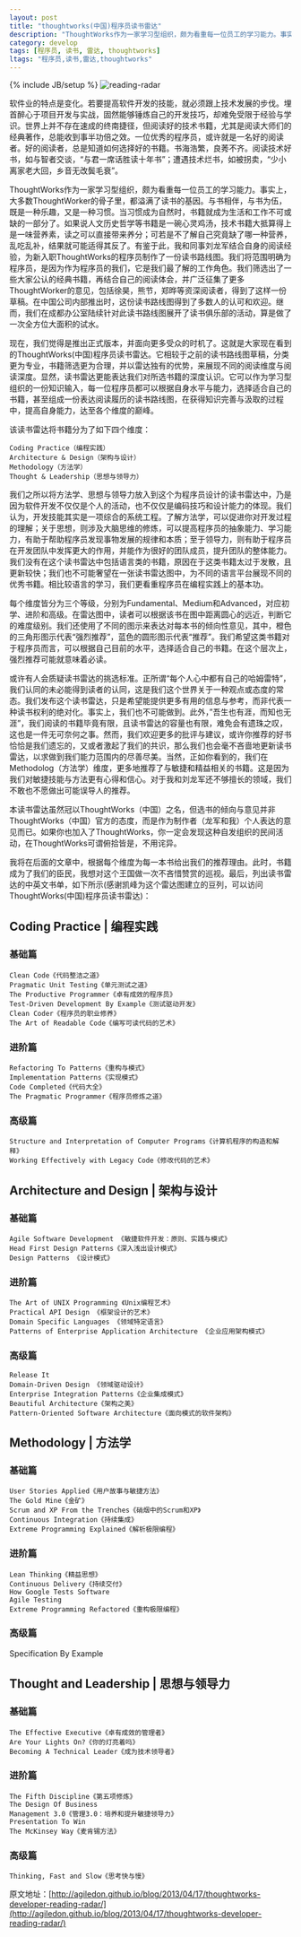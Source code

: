 ```yaml
---
layout: post
title: "thoughtworks(中国)程序员读书雷达"
description: "ThoughtWorks作为一家学习型组织，颇为看重每一位员工的学习能力。事实上，大多数ThoughtWorker的骨子里，都溢满了读书的基因。今天ThoughtWorks中国为新入职ThoughtWorks的程序员制作了一份读书路线图。ThoughtWorks出品必属精品。"
category: develop
tags: [程序员, 读书, 雷达, thoughtworks]
ltags: "程序员,读书,雷达,thoughtworks"
---
```

{% include JB/setup %}
![reading-radar](http://agiledon.github.io/images/2013/04/reading-radar.jpg)
<p>
软件业的特点是变化。若要提高软件开发的技能，就必须跟上技术发展的步伐。埋首醉心于项目开发与实战，固然能够锤炼自己的开发技巧，却难免受限于经验与学识。世界上并不存在速成的终南捷径，但阅读好的技术书籍，尤其是阅读大师们的经典著作，总能收到事半功倍之效。一位优秀的程序员，或许就是一名好的阅读者。好的阅读者，总是知道如何选择好的书籍。书海浩繁，良莠不齐。阅读技术好书，如与智者交谈，“与君一席话胜读十年书”；遭遇技术烂书，如被拐卖，“少小离家老大回，乡音无改鬓毛衰”。</p>
<p>
ThoughtWorks作为一家学习型组织，颇为看重每一位员工的学习能力。事实上，大多数ThoughtWorker的骨子里，都溢满了读书的基因。与书相伴，与书为伍，既是一种乐趣，又是一种习惯。当习惯成为自然时，书籍就成为生活和工作不可或缺的一部分了。如果说人文历史哲学等书籍是一碗心灵鸡汤，技术书籍大抵算得上是一味营养素，读之可以直接带来养分；可若是不了解自己究竟缺了哪一种营养，乱吃乱补，结果就可能适得其反了。有鉴于此，我和同事刘龙军结合自身的阅读经验，为新入职ThoughtWorks的程序员制作了一份读书路线图。我们将范围明确为程序员，是因为作为程序员的我们，它是我们最了解的工作角色。我们筛选出了一些大家公认的经典书籍，再结合自己的阅读体会，并广泛征集了更多ThoughtWorker的意见，包括徐昊，熊节，郑晔等资深阅读者，得到了这样一份草稿。在中国公司内部推出时，这份读书路线图得到了多数人的认可和欢迎。继而，我们在成都办公室陆续针对此读书路线图展开了读书俱乐部的活动，算是做了一次全方位大面积的试水。</p>
<p>
现在，我们觉得是推出正式版本，并面向更多受众的时机了。这就是大家现在看到的ThoughtWorks(中国)程序员读书雷达。它相较于之前的读书路线图草稿，分类更为专业，书籍筛选更为合理，并以雷达独有的优势，来展现不同的阅读维度与阅读深度。显然，读书雷达更能表达我们对所选书籍的深度认识。它可以作为学习型组织的一份知识输入，每一位程序员都可以根据自身水平与能力，选择适合自己的书籍，甚至组成一份表达阅读履历的读书路线图，在获得知识完善与汲取的过程中，提高自身能力，达至各个维度的巅峰。</p>

该读书雷达将书籍分为了如下四个维度：

    Coding Practice（编程实践）
    Architecture & Design（架构与设计）
    Methodology（方法学）
    Thought & Leadership（思想与领导力）

<p>
我们之所以将方法学、思想与领导力放入到这个为程序员设计的读书雷达中，乃是因为软件开发不仅仅是个人的活动，也不仅仅是编码技巧和设计能力的体现。我们认为，开发技能其实是一项综合的系统工程。了解方法学，可以促进你对开发过程的理解；关于思想，则涉及大脑思维的修炼，可以提高程序员的抽象能力、学习能力，有助于帮助程序员发现事物发展的规律和本质；至于领导力，则有助于程序员在开发团队中发挥更大的作用，并能作为很好的团队成员，提升团队的整体能力。我们没有在这个读书雷达中包括语言类的书籍，原因在于这类书籍太过于发散，且更新较快；我们也不可能奢望在一张读书雷达图中，为不同的语言平台展现不同的优秀书籍。相比较语言的学习，我们更看重程序员在编程实践上的基本功。</p>
<p>
每个维度皆分为三个等级，分别为Fundamental、Medium和Advanced，对应初学、进阶和高级。在雷达图中，读者可以根据该书在图中距离圆心的远近，判断它的难度级别。我们还使用了不同的图示来表达对每本书的倾向性意见，其中，橙色的三角形图示代表“强烈推荐”，蓝色的圆形图示代表“推荐”。我们希望这类书籍对于程序员而言，可以根据自己目前的水平，选择适合自己的书籍。在这个层次上，强烈推荐可能就意味着必读。</p>
<p>
或许有人会质疑读书雷达的挑选标准。正所谓“每个人心中都有自己的哈姆雷特”，我们认同的未必能得到读者的认同，这是我们这个世界关于一种观点或态度的常态。我们发布这个读书雷达，只是希望能提供更多有用的信息与参考，而非代表一种读书权利的绝对化。事实上，我们也不可能做到。此外，”吾生也有涯，而知也无涯”，我们阅读的书籍毕竟有限，且读书雷达的容量也有限，难免会有遗珠之叹，这也是一件无可奈何之事。然而，我们欢迎更多的批评与建议，或许你推荐的好书恰恰是我们遗忘的，又或者激起了我们的共识，那么我们也会毫不吝啬地更新读书雷达，以求做到我们能力范围内的尽善尽美。当然，正如你看到的，我们在Methodolog（方法学）维度，更多地推荐了与敏捷和精益相关的书籍。这是因为我们对敏捷技能与方法更有心得和信心。对于我和刘龙军还不够擅长的领域，我们不敢也不愿做出可能误导人的推荐。</p>
<p>
本读书雷达虽然冠以ThoughtWorks（中国）之名，但选书的倾向与意见并非ThoughtWorks（中国）官方的态度，而是作为制作者（龙军和我）个人表达的意见而已。如果你也加入了ThoughtWorks，你一定会发现这种自发组织的民间活动，在ThoughtWorks可谓俯拾皆是，不用诧异。</p>
<p>
我将在后面的文章中，根据每个维度为每一本书给出我们的推荐理由。此时，书籍成为了我们的臣民，我想对这个王国做一次不吝惜赞赏的巡视。最后，列出读书雷达的中英文书单，如下所示(感谢凯峰为这个雷达图建立的豆列，可以访问ThoughtWorks(中国)程序员读书雷达)：</p>

<h2>Coding Practice | 编程实践</h2>

<h3>基础篇</h3>

    Clean Code《代码整洁之道》
    Pragmatic Unit Testing《单元测试之道》
    The Productive Programmer《卓有成效的程序员》
    Test-Driven Development By Example《测试驱动开发》
    Clean Coder《程序员的职业修养》
    The Art of Readable Code《编写可读代码的艺术》

<h3>进阶篇</h3>

    Refactoring To Patterns《重构与模式》
    Implementation Patterns《实现模式》
    Code Completed《代码大全》
    The Pragmatic Programmer《程序员修炼之道》

<h3>高级篇</h3>

    Structure and Interpretation of Computer Programs《计算机程序的构造和解释》
    Working Effectively with Legacy Code《修改代码的艺术》

<h2>Architecture and Design | 架构与设计</h2>

<h3>基础篇</h3>

    Agile Software Development 《敏捷软件开发：原则、实践与模式》
    Head First Design Patterns《深入浅出设计模式》
    Design Patterns 《设计模式》

<h3>进阶篇</h3>

    The Art of UNIX Programming 《Unix编程艺术》
    Practical API Design 《框架设计的艺术》
    Domain Specific Languages 《领域特定语言》
    Patterns of Enterprise Application Architecture 《企业应用架构模式》

<h3>高级篇</h3>

    Release It 
    Domain-Driven Design 《领域驱动设计》
    Enterprise Integration Patterns《企业集成模式》
    Beautiful Architecture《架构之美》
    Pattern-Oriented Software Architecture《面向模式的软件架构》

<h2>Methodology | 方法学</h2>

<h3>基础篇</h3>

    User Stories Applied《用户故事与敏捷方法》
    The Gold Mine《金矿》
    Scrum and XP From the Trenches《硝烟中的Scrum和XP》
    Continuous Integration《持续集成》
    Extreme Programming Explained《解析极限编程》

<h3>进阶篇</h3>

    Lean Thinking《精益思想》
    Continuous Delivery《持续交付》
    How Google Tests Software
    Agile Testing
    Extreme Programming Refactored《重构极限编程》

<h3>高级篇</h3>

Specification By Example

<h2>Thought and Leadership | 思想与领导力</h2>

<h3>基础篇</h3>

    The Effective Executive《卓有成效的管理者》
    Are Your Lights On?《你的灯亮着吗》
    Becoming A Technical Leader《成为技术领导者》

<h3>进阶篇</h3>

    The Fifth Discipline《第五项修炼》
    The Design Of Business
    Management 3.0《管理3.0：培养和提升敏捷领导力》
    Presentation To Win
    The McKinsey Way《麦肯锡方法》

<h3>高级篇</h3>

    Thinking, Fast and Slow《思考快与慢》

原文地址：[http://agiledon.github.io/blog/2013/04/17/thoughtworks-developer-reading-radar/](http://agiledon.github.io/blog/2013/04/17/thoughtworks-developer-reading-radar/)
